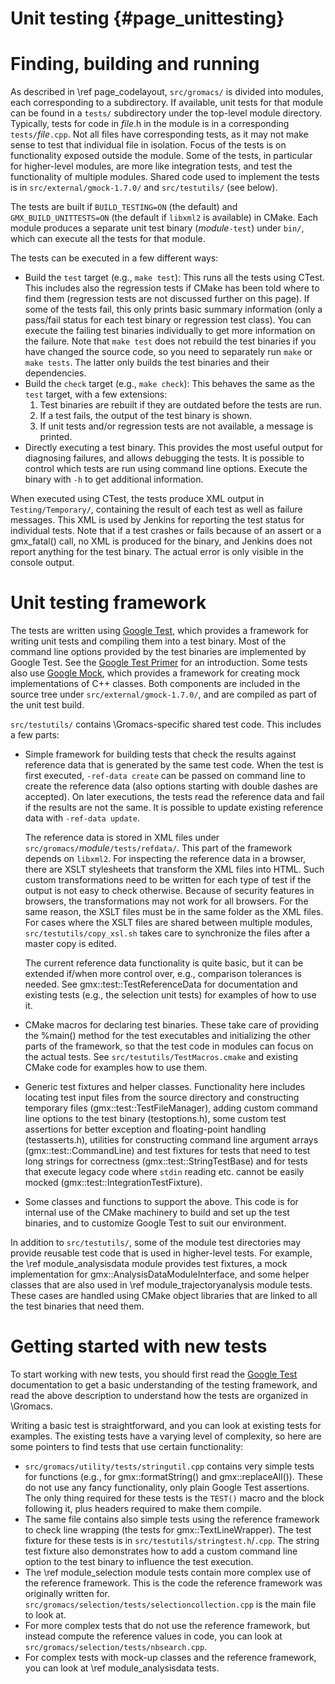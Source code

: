 Unit testing {#page_unittesting}
============

Finding, building and running
=============================

As described in \ref page_codelayout, `src/gromacs/` is divided into modules,
each corresponding to a subdirectory.  If available, unit tests for that module
can be found in a `tests/` subdirectory under the top-level module directory.
Typically, tests for code in _file_.h in the module is in a corresponding
`tests/`<em>file</em>`.cpp`.  Not all files have corresponding tests, as it may not
make sense to test that individual file in isolation.  Focus of the tests is on
functionality exposed outside the module.  Some of the tests, in particular for
higher-level modules, are more like integration tests, and test the
functionality of multiple modules.
Shared code used to implement the tests is in `src/external/gmock-1.7.0/` and
`src/testutils/` (see below).

The tests are built if `BUILD_TESTING=ON` (the default) and
`GMX_BUILD_UNITTESTS=ON` (the default if `libxml2` is available) in CMake.
Each module produces a separate unit test binary (_module_`-test`) under
`bin/`, which can execute all the tests for that module.

The tests can be executed in a few different ways:
 - Build the `test` target (e.g., `make test`):
   This runs all the tests using CTest.  This includes also the regression
   tests if CMake has been told where to find them (regression tests are not
   discussed further on this page).
   If some of the tests fail, this only prints basic summary information (only
   a pass/fail status for each test binary or regression test class).
   You can execute the failing test binaries individually to get more
   information on the failure.
   Note that `make test` does not rebuild the test binaries if you have changed
   the source code, so you need to separately run `make` or `make tests`.
   The latter only builds the test binaries and their dependencies.
 - Build the `check` target (e.g., `make check`):
   This behaves the same as the `test` target, with a few extensions:
    1. Test binaries are rebuilt if they are outdated before the tests are run.
    2. If a test fails, the output of the test binary is shown.
    3. If unit tests and/or regression tests are not available, a message is
       printed.
 - Directly executing a test binary.  This provides the most useful output for
   diagnosing failures, and allows debugging the tests.  It is possible to
   control which tests are run using command line options.  Execute the binary
   with `-h` to get additional information.

When executed using CTest, the tests produce XML output in
`Testing/Temporary/`, containing the result of each test as well as failure
messages.  This XML is used by Jenkins for reporting the test status for
individual tests.  Note that if a test crashes or fails because of an assert or
a gmx_fatal() call, no XML is produced for the binary, and Jenkins does not
report anything for the test binary.  The actual error is only visible in the
console output.

Unit testing framework
======================

The tests are written using [Google Test][], which provides a framework for
writing unit tests and compiling them into a test binary.  Most of the command
line options provided by the test binaries are implemented by Google Test.  See
the [Google Test Primer][] for an introduction.
Some tests also use [Google Mock][], which provides a framework for creating
mock implementations of C++ classes.  Both components are included in the
source tree under `src/external/gmock-1.7.0/`, and are compiled as part of the
unit test build.

`src/testutils/` contains \Gromacs-specific shared test code.  This includes
a few parts:
 - Simple framework for building tests that check the results against reference
   data that is generated by the same test code.  When the test is first
   executed, `-ref-data create` can be passed on command line to create the
   reference data (also options starting with double dashes are accepted).
   On later executions, the tests read the reference data and fail if the
   results are not the same.  It is possible to update existing reference data
   with `-ref-data update`.

   The reference data is stored in XML files under
   `src/gromacs/`<em>module</em>`/tests/refdata/`.  This part of the framework
   depends on `libxml2`.  For inspecting the reference data in a browser, there
   are XSLT stylesheets that transform the XML files into HTML.  Such custom
   transformations need to be written for each type of test if the output is
   not easy to check otherwise.  Because of security features in browsers, the
   transformations may not work for all browsers.  For the same reason, the
   XSLT files must be in the same folder as the XML files.  For cases where the
   XSLT files are shared between multiple modules, `src/testutils/copy_xsl.sh`
   takes care to synchronize the files after a master copy is edited.

   The current reference data functionality is quite basic, but it can be extended
   if/when more control over, e.g., comparison tolerances is needed.
   See gmx::test::TestReferenceData for documentation and existing tests
   (e.g., the selection unit tests) for examples of how to use it.

 - CMake macros for declaring test binaries.  These take care of providing the
   %main() method for the test executables and initializing the other parts of
   the framework, so that the test code in modules can focus on the actual
   tests.
   See `src/testutils/TestMacros.cmake` and existing CMake code for examples
   how to use them.
 - Generic test fixtures and helper classes.  Functionality here includes
   locating test input files from the source directory and constructing
   temporary files (gmx::test::TestFileManager), adding custom command line
   options to the test binary (testoptions.h), some custom test assertions
   for better exception and floating-point handling (testasserts.h), utilities
   for constructing command line argument arrays (gmx::test::CommandLine) and
   test fixtures for tests that need to test long strings for correctness
   (gmx::test::StringTestBase) and for tests that execute legacy code where
   `stdin` reading etc. cannot be easily mocked
   (gmx::test::IntegrationTestFixture).
 - Some classes and functions to support the above.  This code is for internal
   use of the CMake machinery to build and set up the test binaries, and to
   customize Google Test to suit our environment.

In addition to `src/testutils/`, some of the module test directories may
provide reusable test code that is used in higher-level tests.  For example,
the \ref module_analysisdata module provides test fixtures, a mock
implementation for gmx::AnalysisDataModuleInterface, and some helper classes
that are also used in \ref module_trajectoryanalysis module tests.
These cases are handled using CMake object libraries that are linked to all the
test binaries that need them.

Getting started with new tests
==============================

To start working with new tests, you should first read the [Google Test][]
documentation to get a basic understanding of the testing framework, and read
the above description to understand how the tests are organized in \Gromacs.

Writing a basic test is straightforward, and you can look at existing tests for
examples.  The existing tests have a varying level of complexity, so here are
some pointers to find tests that use certain functionality:
 - `src/gromacs/utility/tests/stringutil.cpp` contains very simple tests for
   functions (e.g., for gmx::formatString() and gmx::replaceAll()).  These do
   not use any fancy functionality, only plain Google Test assertions.
   The only thing required for these tests is the `TEST()` macro and the block
   following it, plus headers required to make them compile.
 - The same file contains also simple tests using the reference framework to
   check line wrapping (the tests for gmx::TextLineWrapper).  The test fixture
   for these tests is in `src/testutils/stringtest.h`/`.cpp`.  The string test
   fixture also demonstrates how to add a custom command line option to the
   test binary to influence the test execution.
 - The \ref module_selection module tests contain more complex use of the
   reference framework.  This is the code the reference framework was
   originally written for.
   `src/gromacs/selection/tests/selectioncollection.cpp` is the main file to
   look at.
 - For more complex tests that do not use the reference framework, but instead
   compute the reference values in code, you can look at
   `src/gromacs/selection/tests/nbsearch.cpp`.
 - For complex tests with mock-up classes and the reference framework, you can
   look at \ref module_analysisdata tests.


[Google Test]: http://code.google.com/p/googletest/
[Google Test Primer]: http://code.google.com/p/googletest/wiki/V1_7_Primer
[Google Mock]: http://code.google.com/p/googlemock/
